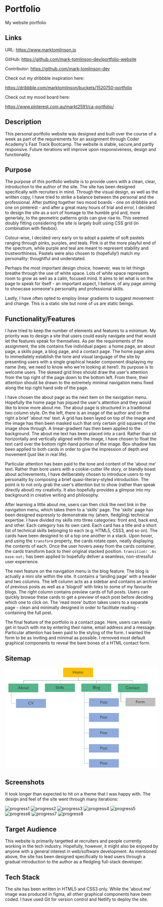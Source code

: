 # Portfolio

My website portfolio

## Links

URL: https://www.marktomlinson.io 

GitHub: https://github.com/mark-tomlinson-dev/portfolio-website

Contributor: https://github.com/mark-tomlinson-dev

Check out my dribbble inspiration here:

https://dribbble.com/marktomlinson/buckets/1520750-portfolio

Check out my mood board here:

https://www.pinterest.com.au/markt2591/ca-portfolio/


## Description

This personal portfolio website was designed and built over the course of a week as part of the requirements for an assignment through Coder Academy's Fast Track Bootcamp. The website is stable, secure,and partly responsive. Future iterations will improve upon responsiveness, design and functionality.   


## Purpose

The purpose of this portfolio website is to provide users with a clean, clear, introduction to the author of the site. The site has been designed specifically with recruiters in mind. Through the visual design, as well as the written copy, I have tried to strike a balance between the personal and the professional. After putting together two mood boards - one on dribbble and one on pinterest - and after a great many hours of trial and error, I decided to design the site as a sort of homage to the humble grid and, more generlaly, to the geometric patterns grids can give rise to. This seemed doubly fitting considering the site is largely built using CSS grid (in combination with flexbox). 

Colour-wise, I decided very early on to adopt a palette of soft pastels ranging through pinks, purples, and teals. Pink is at the more playful end of the spectrum, while purple and teal are meant to represent stability and trustworthiness. Pastels were also chosen to (hopefully!) match my personality: thoughtful and understated.   

Perhaps the most important design choice, however, was to let things breathe through the use of white space. Lots of white space represents room to grow as well as a calm, focused mind. It aims to let what is on the page to speak for itself - an important aspect, I believe, of any page aiming to showcase someone's personality and professional skills. 

Lastly, I have often opted to employ linear gradients to suggest movement and change. This is a static site but none of us are static beings.       
 

## Functionality/Features

I have tried to keep the number of elements and features to a minimum. My priority was to design a site that users could easily navigate and that would let the features speak for themselves. As per the requirements of the assignment, the site contains five individual pages: a home page, an about page, a skills page, a blog page, and a contact page. The home page aims to immediately establish the tone and visual language of the site by presenting users with a single graphical header component displaying my name (hey, we need to know who we're looking at here!). Its purpose is to welcome users. The skewed grid lines should draw the user's attention from the top right of the page down to the bottom left. From there, their attention should be drawn to the extremely minimal navigation menu fixed along the top right hand side of the page. 

I have chosen the about page as the next item on the navigation menu. Hopefully the home page has piqued the user's attention and they would like to know more about me. The about page is structured in a traditional two column style. On the left, there is an image of the author and on the right a brief 'about me' text. A grid has been layed on top of the image and the image has then been masked such that only certain grid squares of the image show through. A linear-gradient has then been applied to the background. The about me text has been placed into a card. Rather than sit horizontally and vertically aligned with the image, I have chosen to float the text card over the bottom right-hand portion of the image. Box-shadow has been applied to both cards in order to give the impression of depth and movement (just like in real life).

Particular attention has been paid to the tone and content of the 'about me' text. Rather than bore users with a cookie-cutter life story, or blandly boast about achievements, I have deliberately chosen to introduce users to my personality by composing a brief quasi-literary-styled introduction. The point is to not only grab the user's attention but to show (rather than speak directly about) my creativity. It also hopefully provides a glimpse into my background in creative writing and philosophy.

After learning a little about me, users can then click the next link in the navigation menu, which takes them to a 'skills' page. The 'skills' page has been designed expressly to demonstrate my (ahem, fledgling) technical expertise. I have divided my skills into three categories: front end, back end, and other. Each category has its own card. Each card has a title and a short list of technical skills belonging to each (e.g. HTML5, CSS3, and so on). The cards have been designed to sit a top one another in a stack. Upon hover, and using the `transform` property, the cards rotate open, neatly displaying the contents of each. Once the user hovers away from the cards container, the cards transform back to their original stacked position. `transition: .6s ease-out;` has been applied to hopefully deliver a seamless, non-stressful user experience.

The next feature on the navigation menu is the blog feature. The blog is actually a mini site within the site. It contains a 'landing page' with a header and two columns. The left column acts as a sidebar and contains an archive of previous posts as well as a 'blogroll' with links to some of my favourite blogs. The right column contains preview cards of full posts. Users can quickly browse these cards to get a preview of each post before deciding which one to click on. The 'read more' button takes users to a separate page - clean and minimally designed in order to facilitate reading - containing the full post. 

The final feature of the portfolio is a contact page. Here, users can easily get in touch with me by entering their name, email address and a message. Particular attention has been paid to the styling of the form. I wanted the form to be as inviting and minimal as possible. I removed most default graphical components to reveal the bare bones of a HTML contact form. 

## Sitemap 

![Sitemap](./sitemap.png)

## Screenshots

It took longer than expected to hit on a theme that I was happy with. The design and feel of the site went through many iterations: 

![progress1](./skills-cards-in-progress.png)
![progress2](./about-me-in-progress.png)
![progress3](./blog-in-process.png)
![progress4](./about-me-in-progress-2.png)
![progress5](./home-in-progress.png)
![progress6](./skills-in-progress2.png)
![progress7](./blog-coming-along.png)
![progress8](./testing-colours.png)



## Target Audience

This website is primarily targetted at recruiters and people currently working in the tech industry. Hopefully, however, it might also be enjoyed by anyone with a general interest in web/software development. As mentioned above, the site has been designed specifically to lead users through a gradual introduction to the author as a fledgling full-stack developer.  

## Tech Stack

The site has been written in HTML5 and CSS3 only. While the 'about me' image was produced in figma, all other graphical components have been coded. I have used Git for version control and Netlify to deploy the site. 






